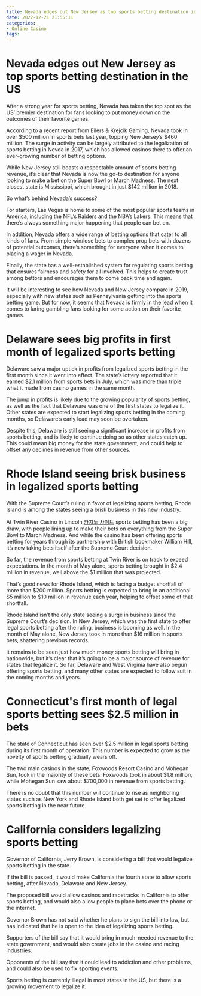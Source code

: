 ```yaml
---
title: Nevada edges out New Jersey as top sports betting destination in the US 
date: 2022-12-21 21:55:11
categories:
- Online Casino
tags:
---
```



#  Nevada edges out New Jersey as top sports betting destination in the US 

After a strong year for sports betting, Nevada has taken the top spot as the US’ premier destination for fans looking to put money down on the outcomes of their favorite games.

According to a recent report from Eilers & Krejcik Gaming, Nevada took in over $500 million in sports bets last year, topping New Jersey’s $460 million. The surge in activity can be largely attributed to the legalization of sports betting in Nevda in 2017, which has allowed casinos there to offer an ever-growing number of betting options.

While New Jersey still boasts a respectable amount of sports betting revenue, it’s clear that Nevada is now the go-to destination for anyone looking to make a bet on the Super Bowl or March Madness. The next closest state is Mississippi, which brought in just $142 million in 2018.

So what’s behind Nevada’s success?

For starters, Las Vegas is home to some of the most popular sports teams in America, including the NFL’s Raiders and the NBA’s Lakers. This means that there’s always something major happening that people can bet on.

In addition, Nevada offers a wide range of betting options that cater to all kinds of fans. From simple win/lose bets to complex prop bets with dozens of potential outcomes, there’s something for everyone when it comes to placing a wager in Nevada.

Finally, the state has a well-established system for regulating sports betting that ensures fairness and safety for all involved. This helps to create trust among bettors and encourages them to come back time and again.

It will be interesting to see how Nevada and New Jersey compare in 2019, especially with new states such as Pennsylvania getting into the sports betting game. But for now, it seems that Nevada is firmly in the lead when it comes to luring gambling fans looking for some action on their favorite games.

#  Delaware sees big profits in first month of legalized sports betting 

Delaware saw a major uptick in profits from legalized sports betting in the first month since it went into effect. The state’s lottery reported that it earned $2.1 million from sports bets in July, which was more than triple what it made from casino games in the same month.

The jump in profits is likely due to the growing popularity of sports betting, as well as the fact that Delaware was one of the first states to legalize it. Other states are expected to start legalizing sports betting in the coming months, so Delaware’s early lead may soon be overtaken.

Despite this, Delaware is still seeing a significant increase in profits from sports betting, and is likely to continue doing so as other states catch up. This could mean big money for the state government, and could help to offset any declines in revenue from other sources.

#  Rhode Island seeing brisk business in legalized sports betting 

With the Supreme Court’s ruling in favor of legalizing sports betting, Rhode Island is among the states seeing a brisk business in this new industry.

At Twin River Casino in Lincoln,[카지노 사이트](https://choegocasino.com/) sports betting has been a big draw, with people lining up to make their bets on everything from the Super Bowl to March Madness. And while the casino has been offering sports betting for years through its partnership with British bookmaker William Hill, it’s now taking bets itself after the Supreme Court decision.

So far, the revenue from sports betting at Twin River is on track to exceed expectations. In the month of May alone, sports betting brought in $2.4 million in revenue, well above the $1 million that was projected.

That’s good news for Rhode Island, which is facing a budget shortfall of more than $200 million. Sports betting is expected to bring in an additional $5 million to $10 million in revenue each year, helping to offset some of that shortfall.

Rhode Island isn’t the only state seeing a surge in business since the Supreme Court’s decision. In New Jersey, which was the first state to offer legal sports betting after the ruling, business is booming as well. In the month of May alone, New Jersey took in more than $16 million in sports bets, shattering previous records.

It remains to be seen just how much money sports betting will bring in nationwide, but it’s clear that it’s going to be a major source of revenue for states that legalize it. So far, Delaware and West Virginia have also begun offering sports betting, and many other states are expected to follow suit in the coming months and years.

#  Connecticut's first month of legal sports betting sees $2.5 million in bets 

The state of Connecticut has seen over $2.5 million in legal sports betting during its first month of operation. This number is expected to grow as the novelty of sports betting gradually wears off. 

The two main casinos in the state, Foxwoods Resort Casino and Mohegan Sun, took in the majority of these bets. Foxwoods took in about $1.8 million, while Mohegan Sun saw about $700,000 in revenue from sports betting. 

There is no doubt that this number will continue to rise as neighboring states such as New York and Rhode Island both get set to offer legalized sports betting in the near future.

#  California considers legalizing sports betting

Governor of California, Jerry Brown, is considering a bill that would legalize sports betting in the state.

If the bill is passed, it would make California the fourth state to allow sports betting, after Nevada, Delaware and New Jersey.

The proposed bill would allow casinos and racetracks in California to offer sports betting, and would also allow people to place bets over the phone or the internet.

Governor Brown has not said whether he plans to sign the bill into law, but has indicated that he is open to the idea of legalizing sports betting.

Supporters of the bill say that it would bring in much-needed revenue to the state government, and would also create jobs in the casino and racing industries.

Opponents of the bill say that it could lead to addiction and other problems, and could also be used to fix sporting events.

Sports betting is currently illegal in most states in the US, but there is a growing movement to legalize it.